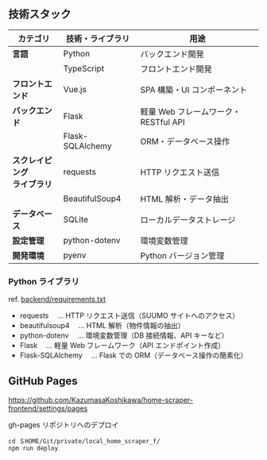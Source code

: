 ## 技術スタック

| カテゴリ                         | 技術・ライブラリ | 用途                                 |
| -------------------------------- | ---------------- | ------------------------------------ |
| **言語**                         | Python           | バックエンド開発                     |
|                                  | TypeScript       | フロントエンド開発                   |
| **フロントエンド**               | Vue.js           | SPA 構築・UI コンポーネント          |
| **バックエンド**                 | Flask            | 軽量 Web フレームワーク・RESTful API |
|                                  | Flask-SQLAlchemy | ORM・データベース操作                |
| **スクレイピング<br>ライブラリ** | requests         | HTTP リクエスト送信                  |
|                                  | BeautifulSoup4   | HTML 解析・データ抽出                |
| **データベース**                 | SQLite           | ローカルデータストレージ             |
| **設定管理**                     | python-dotenv    | 環境変数管理                         |
| **開発環境**                     | pyenv            | Python バージョン管理                |

### Python ライブラリ

ref. [backend/requirements.txt](backend/requirements.txt)

- requests 　… HTTP リクエスト送信（SUUMO サイトへのアクセス）
- beautifulsoup4 　… HTML 解析（物件情報の抽出）
- python-dotenv 　… 環境変数管理（DB 接続情報、API キーなど）
- Flask 　… 軽量 Web フレームワーク（API エンドポイント作成）
- Flask-SQLAlchemy 　… Flask での ORM（データベース操作の簡素化）

## GitHub Pages

https://github.com/KazumasaKoshikawa/home-scraper-frontend/settings/pages

gh-pages リポジトリへのデプロイ

```shell
cd ＄HOME/Git/private/local_home_scraper_f/
npm run deploy
```
